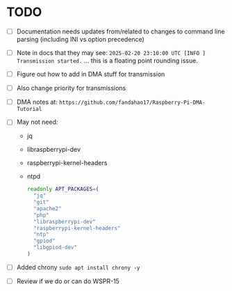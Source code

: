# TODO

- [ ] Documentation needs updates from/related to changes to command line parsing (including INI vs option precedence)
- [ ] Note in docs that they may see:
    `2025-02-20 23:10:00 UTC [INFO ] Transmission started.`
    ... this is a floating point rounding issue.
- [ ] Figure out how to add in DMA stuff for transmission
- [ ] Also change priority for transmissions
- [ ] DMA notes at: `https://github.com/fandahao17/Raspberry-Pi-DMA-Tutorial`
- [ ] May not need:
  - jq
  - libraspberrypi-dev
  - raspberrypi-kernel-headers
  - ntpd

    ``` bash
    readonly APT_PACKAGES=(
      "jq"
      "git"
      "apache2"
      "php"
      "libraspberrypi-dev"
      "raspberrypi-kernel-headers"
      "ntp"
      "gpiod"
      "libgpiod-dev"
    )
    ```

- [ ] Added chrony `sudo apt install chrony -y`
- [ ] Review if we do or can do WSPR-15
